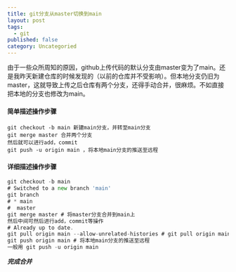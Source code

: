 ```yaml
---
title: git分支从master切换到main
layout: post
tags:
  - git
published: false
category: Uncategoried
---
```

由于一些众所周知的原因，github上传代码的默认分支由master变为了main。还是我昨天新建仓库的时候发现的（以前的仓库并不受影响）。但本地分支仍旧为master，这就导致上传之后仓库有两个分支，还得手动合并，很麻烦。不如直接把本地的分支也修改为main。

#### 简单描述操作步骤
    git checkout -b main 新建main分支，并转至main分支
    git merge master 合并两个分支
    然后就可以进行add，commit
    git push -u origin main ，将本地main分支的推送至远程

#### 详细描述操作步骤
```go
git checkout -b main
# Switched to a new branch 'main'
git branch
# * main
#  master
git merge master # 将master分支合并到main上
然后中间可然后进行add，commit等操作
# Already up to date.
git pull origin main --allow-unrelated-histories # git pull origin main会报错：refusing to merge unrelated histories
git push origin main # 将本地main分支的推送至远程
一般用 git push -u origin main

```
***完成合并***
